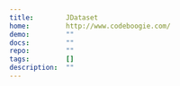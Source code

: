 ```yaml
---
title:        JDataset
home:         http://www.codeboogie.com/
demo:         ""
docs:         ""
repo:         ""
tags:         []
description:  ""
---
```



